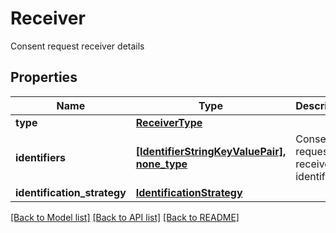 # Receiver

Consent request receiver details

## Properties
Name | Type | Description | Notes
------------ | ------------- | ------------- | -------------
**type** | [**ReceiverType**](ReceiverType.md) |  | [optional] 
**identifiers** | [**[IdentifierStringKeyValuePair], none_type**](IdentifierStringKeyValuePair.md) | Consent request receiver identifiers | [optional] 
**identification_strategy** | [**IdentificationStrategy**](IdentificationStrategy.md) |  | [optional] 

[[Back to Model list]](../README.md#documentation-for-models) [[Back to API list]](../README.md#documentation-for-api-endpoints) [[Back to README]](../README.md)


